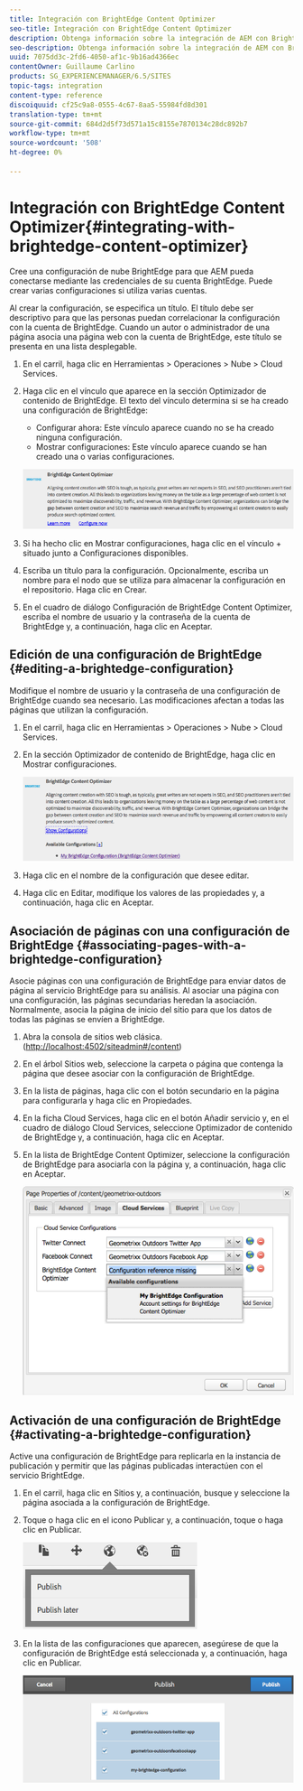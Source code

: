 ```yaml
---
title: Integración con BrightEdge Content Optimizer
seo-title: Integración con BrightEdge Content Optimizer
description: Obtenga información sobre la integración de AEM con BrightEdge Content Optimizer.
seo-description: Obtenga información sobre la integración de AEM con BrightEdge Content Optimizer.
uuid: 7075dd3c-2fd6-4050-af1c-9b16ad4366ec
contentOwner: Guillaume Carlino
products: SG_EXPERIENCEMANAGER/6.5/SITES
topic-tags: integration
content-type: reference
discoiquuid: cf25c9a8-0555-4c67-8aa5-55984fd8d301
translation-type: tm+mt
source-git-commit: 684d2d5f73d571a15c8155e7870134c28dc892b7
workflow-type: tm+mt
source-wordcount: '508'
ht-degree: 0%

---
```



# Integración con BrightEdge Content Optimizer{#integrating-with-brightedge-content-optimizer}

Cree una configuración de nube BrightEdge para que AEM pueda conectarse mediante las credenciales de su cuenta BrightEdge. Puede crear varias configuraciones si utiliza varias cuentas.

Al crear la configuración, se especifica un título. El título debe ser descriptivo para que las personas puedan correlacionar la configuración con la cuenta de BrightEdge. Cuando un autor o administrador de una página asocia una página web con la cuenta de BrightEdge, este título se presenta en una lista desplegable.

1. En el carril, haga clic en Herramientas > Operaciones > Nube > Cloud Services.
1. Haga clic en el vínculo que aparece en la sección Optimizador de contenido de BrightEdge. El texto del vínculo determina si se ha creado una configuración de BrightEdge:

   * Configurar ahora: Este vínculo aparece cuando no se ha creado ninguna configuración.
   * Mostrar configuraciones: Este vínculo aparece cuando se han creado una o varias configuraciones.

   ![climage_1-4](assets/chlimage_1-4a.png)

1. Si ha hecho clic en Mostrar configuraciones, haga clic en el vínculo + situado junto a Configuraciones disponibles.
1. Escriba un título para la configuración. Opcionalmente, escriba un nombre para el nodo que se utiliza para almacenar la configuración en el repositorio. Haga clic en Crear.
1. En el cuadro de diálogo Configuración de BrightEdge Content Optimizer, escriba el nombre de usuario y la contraseña de la cuenta de BrightEdge y, a continuación, haga clic en Aceptar.

## Edición de una configuración de BrightEdge {#editing-a-brightedge-configuration}

Modifique el nombre de usuario y la contraseña de una configuración de BrightEdge cuando sea necesario. Las modificaciones afectan a todas las páginas que utilizan la configuración.

1. En el carril, haga clic en Herramientas > Operaciones > Nube > Cloud Services.
1. En la sección Optimizador de contenido de BrightEdge, haga clic en Mostrar configuraciones.

   ![climage_1-5](assets/chlimage_1-5a.png)

1. Haga clic en el nombre de la configuración que desee editar.
1. Haga clic en Editar, modifique los valores de las propiedades y, a continuación, haga clic en Aceptar.

## Asociación de páginas con una configuración de BrightEdge {#associating-pages-with-a-brightedge-configuration}

Asocie páginas con una configuración de BrightEdge para enviar datos de página al servicio BrightEdge para su análisis. Al asociar una página con una configuración, las páginas secundarias heredan la asociación. Normalmente, asocia la página de inicio del sitio para que los datos de todas las páginas se envíen a BrightEdge.

1. Abra la consola de sitios web clásica. ([http://localhost:4502/siteadmin#/content](http://localhost:4502/siteadmin#/content))
1. En el árbol Sitios web, seleccione la carpeta o página que contenga la página que desee asociar con la configuración de BrightEdge.
1. En la lista de páginas, haga clic con el botón secundario en la página para configurarla y haga clic en Propiedades.
1. En la ficha Cloud Services, haga clic en el botón Añadir servicio y, en el cuadro de diálogo Cloud Services, seleccione Optimizador de contenido de BrightEdge y, a continuación, haga clic en Aceptar.
1. En la lista de BrightEdge Content Optimizer, seleccione la configuración de BrightEdge para asociarla con la página y, a continuación, haga clic en Aceptar.

   ![climage_1-6](assets/chlimage_1-6a.png)

## Activación de una configuración de BrightEdge {#activating-a-brightedge-configuration}

Active una configuración de BrightEdge para replicarla en la instancia de publicación y permitir que las páginas publicadas interactúen con el servicio BrightEdge.

1. En el carril, haga clic en Sitios y, a continuación, busque y seleccione la página asociada a la configuración de BrightEdge.
1. Toque o haga clic en el icono Publicar y, a continuación, toque o haga clic en Publicar.

   ![climage_1-7](assets/chlimage_1-7a.png)

1. En la lista de las configuraciones que aparecen, asegúrese de que la configuración de BrightEdge está seleccionada y, a continuación, haga clic en Publicar.

   ![chlimage_1-8](assets/chlimage_1-8a.png)

